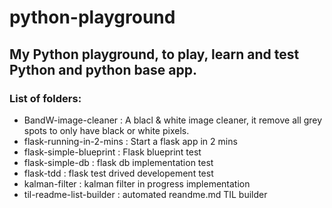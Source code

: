 # python-playground

## My Python playground, to play, learn and test Python and python base app.

### List of folders:

  - BandW-image-cleaner : A blacl & white image cleaner, it remove all grey spots to only have black or white pixels.
  - flask-running-in-2-mins : Start a flask app in 2 mins
  - flask-simple-blueprint : Flask blueprint test
  - flask-simple-db : flask db implementation test
  - flask-tdd : flask test drived developement test
  - kalman-filter : kalman filter in progress implementation
  - til-readme-list-builder : automated reandme.md TIL builder

